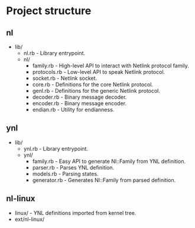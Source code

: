 # Project structure

## nl

- lib/
  - nl.rb - Library entrypoint.
  - nl/
    - family.rb - High-level API to interact with Netlink protocol family.
    - protocols.rb - Low-level API to speak Netlink protocol.
    - socket.rb - Netlink socket.
    - core.rb - Definitions for the core Netlink protocol.
    - genl.rb - Definitions for the generic Netlink protocol.
    - decoder.rb - Binary message decoder.
    - encoder.rb - Binary message encoder.
    - endian.rb - Utility for endianness.

## ynl

- lib/
  - ynl.rb - Library entrypoint.
  - ynl/
    - family.rb - Easy API to generate Nl::Family from YNL definition.
    - parser.rb - Parses YNL definition.
    - models.rb - Parsing states.
    - generator.rb - Generates Nl::Family from parsed definition.

## nl-linux

- linux/ - YNL definitions imported from kernel tree.
- ext/nl-linux/